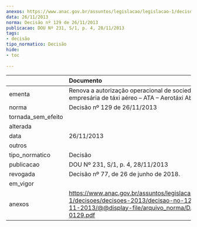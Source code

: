 ```yaml
---
anexos: https://www.anac.gov.br/assuntos/legislacao/legislacao-1/decisoes/decisoes-2013/decisao-no-129-de-26-11-2013/@@display-file/arquivo_norma/DA2013-0129.pdf
data: 26/11/2013
norma: Decisão nº 129 de 26/11/2013
publicacao: DOU Nº 231, S/1, p. 4, 28/11/2013
tags:
- decisão
tipo_normatico: Decisão
hide: 
- toc 
 
---
```


|                    | Documento                                                                                                                                                 |
|:-------------------|:----------------------------------------------------------------------------------------------------------------------------------------------------------|
| ementa             | Renova a autorização operacional de sociedade empresária de táxi aéreo – ATA – Aerotáxi Abaeté Ltda.                                                      |
| norma              | Decisão nº 129 de 26/11/2013                                                                                                                              |
| tornada_sem_efeito |                                                                                                                                                           |
| alterada           |                                                                                                                                                           |
| data               | 26/11/2013                                                                                                                                                |
| outros             |                                                                                                                                                           |
| tipo_normatico     | Decisão                                                                                                                                                   |
| publicacao         | DOU Nº 231, S/1, p. 4, 28/11/2013                                                                                                                         |
| revogada           | Decisão nº 77, de 26 de junho de 2018.                                                                                                                    |
| em_vigor           |                                                                                                                                                           |
| anexos             | https://www.anac.gov.br/assuntos/legislacao/legislacao-1/decisoes/decisoes-2013/decisao-no-129-de-26-11-2013/@@display-file/arquivo_norma/DA2013-0129.pdf |